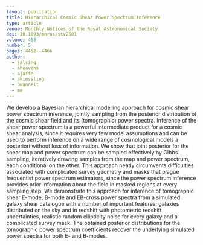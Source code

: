 ```yaml
---
layout: publication
title: Hierarchical Cosmic Shear Power Spectrum Inference
type: article
venue: Monthly Notices of the Royal Astronomical Society
doi: 10.1093/mnras/stv2501
volume: 455
number: 5
pages: 4452--4466
author:
  - jalsing
  - aheavens
  - ajaffe
  - akiessling
  - bwandelt
  - me
---
```


We develop a Bayesian hierarchical modelling approach for cosmic shear power spectrum inference, jointly sampling from the posterior distribution of the cosmic shear field and its (tomographic) power spectra. Inference of the shear power spectrum is a powerful intermediate product for a cosmic shear analysis, since it requires very few model assumptions and can be used to perform inference on a wide range of cosmological models a posteriori without loss of information. We show that joint posterior for the shear map and power spectrum can be sampled effectively by Gibbs sampling, iteratively drawing samples from the map and power spectrum, each conditional on the other. This approach neatly circumvents difficulties associated with complicated survey geometry and masks that plague frequentist power spectrum estimators, since the power spectrum inference provides prior information about the field in masked regions at every sampling step. We demonstrate this approach for inference of tomographic shear E-mode, B-mode and EB-cross power spectra from a simulated galaxy shear catalogue with a number of important features; galaxies distributed on the sky and in redshift with photometric redshift uncertainties, realistic random ellipticity noise for every galaxy and a complicated survey mask. The obtained posterior distributions for the tomographic power spectrum coefficients recover the underlying simulated power spectra for both E- and B-modes.

